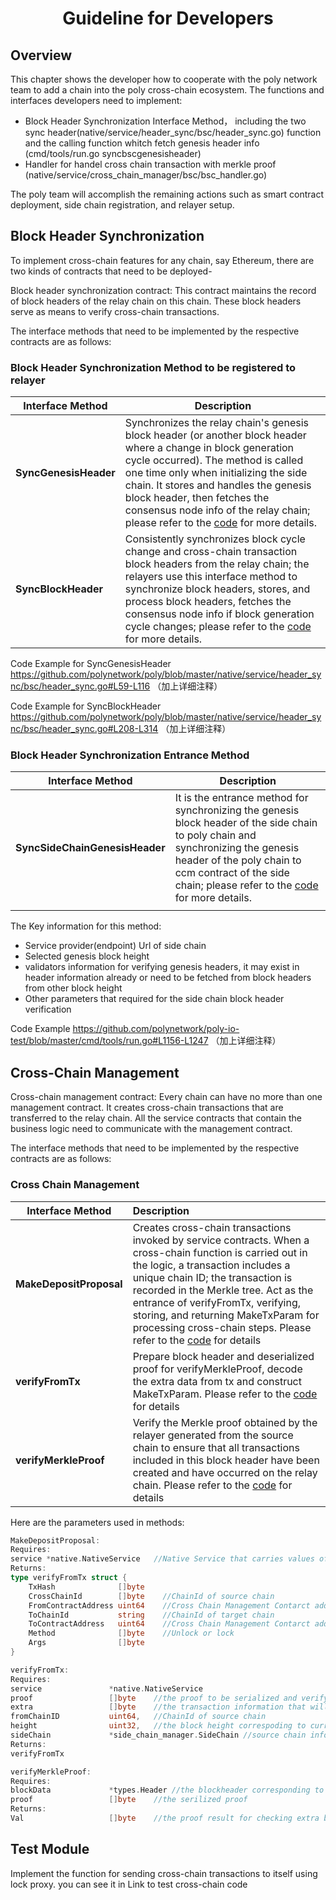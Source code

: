 <h1 align="center">Guideline for Developers</h1>


## Overview

This chapter shows the developer how to cooperate with the poly network team to add a chain into the poly cross-chain ecosystem. The functions and interfaces developers need to implement:

- Block Header Synchronization Interface Method， including the two sync header(native/service/header_sync/bsc/header_sync.go) function and the calling function whitch fetch genesis header info (cmd/tools/run.go syncbscgenesisheader)
- Handler for handel cross chain transaction with merkle proof (native/service/cross_chain_manager/bsc/bsc_handler.go)

The poly team will accomplish the remaining actions such as smart contract deployment, side chain registration, and relayer setup.

## Block Header Synchronization

To implement cross-chain features for any chain, say Ethereum, there are two kinds of contracts that need to be deployed-

Block header synchronization contract: This contract maintains the record of block headers of the relay chain on this chain. These block headers serve as means to verify cross-chain transactions.

The interface methods that need to be implemented by the respective contracts are as follows:

### Block Header Synchronization Method to be registered to relayer

| Interface Method      | Description                                                  |
| --------------------- | ------------------------------------------------------------ |
| **SyncGenesisHeader** | Synchronizes the relay chain's genesis block header (or another block header where a change in block generation cycle occurred). The method is called one time only when initializing the side chain. It stores and handles the genesis block header, then fetches the consensus node info of the relay chain; please refer to the [code](https://github.com/polynetwork/poly/blob/master/native/service/header_sync/bsc/header_sync.go#L59-L116) for more details. |
| **SyncBlockHeader**   | Consistently synchronizes block cycle change and cross-chain transaction block headers from the relay chain; the relayers use this interface method to synchronize block headers, stores, and process block headers, fetches the consensus node info if block generation cycle changes; please refer to the [code](https://github.com/polynetwork/poly/blob/master/native/service/header_sync/bsc/header_sync.go#L208-L314 ) for more details. |

Code Example for SyncGenesisHeader https://github.com/polynetwork/poly/blob/master/native/service/header_sync/bsc/header_sync.go#L59-L116 （加上详细注释）

Code Example for SyncBlockHeader https://github.com/polynetwork/poly/blob/master/native/service/header_sync/bsc/header_sync.go#L208-L314 （加上详细注释）

### Block Header Synchronization Entrance Method

| Interface Method                   | Description                                                  |
| ---------------------------------- | ------------------------------------------------------------ |
| **SyncSideChainGenesisHeader**     | It is the entrance method for synchronizing the genesis block header of the side chain to poly chain and synchronizing the genesis header of the poly chain to ccm contract of the side chain; please refer to the [code](https://github.com/polynetwork/poly-io-test/blob/master/cmd/tools/run.go#L1156-L1247) for more details. |
|                                ||

The Key information for this method:

- Service provider(endpoint) Url of side chain
- Selected genesis block height
- validators information for verifying genesis headers, it may exist in header information already or need to be fetched from block headers from other block height
- Other parameters that required for the side chain block header verification

Code Example https://github.com/polynetwork/poly-io-test/blob/master/cmd/tools/run.go#L1156-L1247 （加上详细注释）



## Cross-Chain Management

Cross-chain management contract: Every chain can have no more than one management contract. It creates cross-chain transactions that are transferred to the relay chain. All the service contracts that contain the business logic need to communicate with the management contract.

The interface methods that need to be implemented by the respective contracts are as follows:

### Cross Chain Management

| Interface Method        | Description                                                  |
| ----------------------- | :----------------------------------------------------------- |
| **MakeDepositProposal** | Creates cross-chain transactions invoked by service contracts. When a cross-chain function is carried out in the logic, a transaction includes a unique chain ID; the transaction is recorded in the Merkle tree. Act as the entrance of verifyFromTx, verifying, storing, and returning MakeTxParam for processing cross-chain steps. Please refer to the [code](https://github.com/polynetwork/poly/blob/master/native/service/cross_chain_manager/bsc/bsc_handler.go#L50-L73) for details |
| **verifyFromTx** | Prepare block header and deserialized proof for verifyMerkleProof, decode the extra data from tx and construct MakeTxParam. Please refer to the [code](https://github.com/polynetwork/poly/blob/master/native/service/cross_chain_manager/bsc/bsc_handler.go#L75-L121) for details |
| **verifyMerkleProof** | Verify the Merkle proof obtained by the relayer generated from the source chain to ensure that all transactions included in this block header have been created and have occurred on the relay chain. Please refer to the [code](https://github.com/polynetwork/poly/blob/master/native/service/cross_chain_manager/bsc/bsc_handler.go#L149-L222) for details |

Here are the parameters used in methods:

```go
MakeDepositProposal:
Requires:
service *native.NativeService   //Native Service that carries values of necessary information of  a cross-chain event
Returns:
type verifyFromTx struct {
	TxHash              []byte    
	CrossChainId        []byte    //ChainId of source chain
	FromContractAddress uint64    //Cross Chain Management Contarct address of source chain
	ToChainId           string    //ChainId of target chain
	ToContractAddress   uint64    //Cross Chain Management Contarct address of target chain
	Method              []byte    //Unlock or lock
	Args                []byte
}
```
```go
verifyFromTx:
Requires:
service               *native.NativeService  
proof                 []byte    //the proof to be serialized and verifyed
extra                 []byte    //the transaction information that will be used for contructing verifyFromTx
fromChainID           uint64,   //ChainId of source chain
height                uint32,   //the block height correspoding to current transaction event
sideChain             *side_chain_manager.SideChain //source chain information that contains ccm  contract address
Returns:
verifyFromTx
```
```go
verifyMerkleProof:
Requires:
blockData             *types.Header //the blockheader corresponding to current transaction event  
proof                 []byte    //the serilized proof
Returns:
Val                   []byte    //the proof result for checking extra before constructing verifyFromTx
```


## Test Module

Implement the function for sending cross-chain transactions to itself using lock proxy.  you can see it in Link to test cross-chain code 
